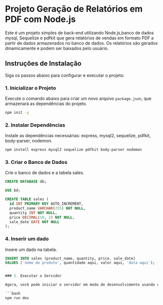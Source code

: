 # Projeto Geração de Relatórios em PDF com Node.js
Este é um projeto simples de back-end utilizando Node.js,banco de dados mysql, Sequelize e pdfkit que gera relatórios de vendas em formato PDF a partir de dados armazenados no banco de dados. Os relatórios são gerados dinamicamente e podem ser baixados pelo usuário.
## Instruções de Instalação

Siga os passos abaixo para configurar e executar o projeto:

### 1. Inicializar o Projeto

Execute o comando abaixo para criar um novo arquivo `package.json`, que armazenará as dependências do projeto.

``` bash
npm init -y
```

### 2. Instalar Dependências

Instale as dependências necessárias: express, mysql2, sequelize, pdfkit, body-parser, nodemon.

```bash
npm install express mysql2 sequelize pdfkit body-parser nodemon
```

### 3. Criar o Banco de Dados

Crie o banco de dados e a tabela sales.

```sql
CREATE DATABASE db;

USE bd;

CREATE TABLE sales (
  id INT PRIMARY KEY AUTO_INCREMENT,
  product_name VARCHAR(255) NOT NULL,
  quantity INT NOT NULL,
  price DECIMAL(10, 2) NOT NULL,
  sale_date DATE NOT NULL
);
```

### 4. Inserir um dado

Insere um dado na tabela.
```sql
INSERT INTO sales (product_name, quantity, price, sale_date)
VALUES ('nome do produto', quantidade aqui, valor aqui, 'data aqui');


### 5. Executar o Servidor

Agora, você pode iniciar o servidor em modo de desenvolvimento usando o nodemon com o comando:

```bash
npm run dev
```
